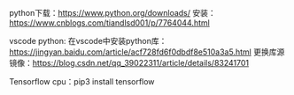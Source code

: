 python下载：https://www.python.org/downloads/
安装：https://www.cnblogs.com/tiandlsd001/p/7764044.html

vscode python: 
在vscode中安装python库：https://jingyan.baidu.com/article/acf728fd6f0dbdf8e510a3a5.html
更换库源镜像：https://blog.csdn.net/qq_39022311/article/details/83241701 

Tensorflow cpu：pip3 install tensorflow
